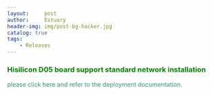 ```yaml
---
layout:     post
author:     Estuary
header-img: img/post-bg-hacker.jpg
catalog: true
tags:
    - Releases
---
```


<h3><span style="color: #008000;"><strong>Hisilicon D05 board support standard network installation </strong></span></h3>
<span style="color: #339966;"><a style="color: #339966;</span> D05 currently supports network installation and deployment. For more information, href="https://github.com/open-estuary/estuary/blob/master/doc/Deploy_Manual.4All.md" >please click here</a> and refer to the deployment documentation.</td>
</tr>
